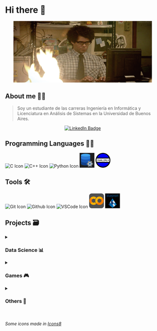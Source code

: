 # Hi there 👋

<p align="center">
  <img src = "https://github.com/SebaB29/SebaB29/blob/main/img/gifPerfil.gif" 
    alt = "gif pc en llamas" width="450px" height="200px">
</p>

## About me 🕵️‍♂
> Soy un estudiante de las carreras Ingeniería en Informática y Licenciatura 
> en Análisis de Sistemas en la Universidad de Buenos Aires.

<div align="center">
  <a href="https://www.linkedin.com/in/sbrizuela/">
    <img src="https://img.shields.io/badge/LinkedIn-darkblue?style=for-the-badge&logo=linkedin&logoColor=white" alt="LinkedIn Badge"/>
  </a>
</div>

## Programming Languages 👨‍💻
<div display="inline">
<img src="https://skillicons.dev/icons?i=c" alt="C Icon" width=48 height=48>
<img src="https://skillicons.dev/icons?i=cpp" alt="C++ Icon" width=48 height=48>
<img src="https://skillicons.dev/icons?i=python" alt="Python Icon" width=48 height=48>
<img src="https://github.com/SebaB29/SebaB29/blob/main/img/SQL_icon.png" alt="SQL Icon" width=48 height=48>
<img src="https://github.com/SebaB29/SebaB29/blob/main/img/Smalltalk_icon.png" alt="Smalltalk Icon" width=48 height=48>
</div>

## Tools 🛠
<div display="inline">
<img src="https://skillicons.dev/icons?i=git" alt="Git Icon" width=48 height=48>
<img src="https://skillicons.dev/icons?i=github" alt="Github Icon" width=48 height=48>
<img src="https://skillicons.dev/icons?i=vscode" alt="VSCode Icon" width=48 height=48>
<img src="https://github.com/SebaB29/SebaB29/blob/main/img/GoogleColab_icon.png" alt="Google Colab Icon" width=48 height=48>
<img src="https://github.com/SebaB29/SebaB29/blob/main/img/BluePrism_icon.jpg" alt="Blue Prism Icon" width=48 height=48>
</div>

## Projects 🗃
<details>
<summary><h3>Data Science 📊</h3></summary>

  - [ReservasHoteles](https://github.com/SebaB29/ReservasHoteles)
  - [CriticasPeliculas](https://github.com/SebaB29/CriticasPeliculas)
  - [Titanic](https://github.com/SebaB29/Titanic)

</details>

<details>
<summary><h3>Games 🎮</h3></summary>

  - [Tetris](https://github.com/SebaB29/Tetris)
  - [Andypolis](https://github.com/SebaB29/Andypolis)
  - [Snake](https://github.com/SebaB29/Snake)
  - [TATETI](https://github.com/SebaB29/TATETI)
  - [Chase](https://github.com/SebaB29/Chase)
  - [Hangman](https://github.com/SebaB29/HangmanGame)

</details>

<details>
<summary><h3>Others 💼</h3></summary>

  - [AlgortimosYProgramación-I](https://github.com/SebaB29/Algoritmos_y_Programacion_I)
  - [AlgortimosYProgramación-III](https://github.com/SebaB29/Algoritmos_y_Programacion_III)
  - [SistemasOperativos](https://github.com/SebaB29/SistemasOperativos)

</details>

#
###### <span class="menciones"> Some icons made in </span> <a class="menciones" target="_blank" href="https://icons8.com">Icons8</a>
